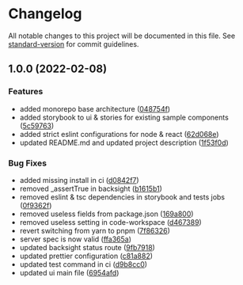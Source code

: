 # Changelog

All notable changes to this project will be documented in this file. See [standard-version](https://github.com/conventional-changelog/standard-version) for commit guidelines.

## 1.0.0 (2022-02-08)


### Features

* added monorepo base architecture ([048754f](https://github.com/matthieu-locussol/starter-turborepo-react-express-mui/commit/048754f0b08b3d93679d56ad907e1c16f2651a06))
* added storybook to ui & stories for existing sample components ([5c59763](https://github.com/matthieu-locussol/starter-turborepo-react-express-mui/commit/5c59763705175bace755f56de7bfa414961393e8))
* added strict eslint configurations for node & react ([62d068e](https://github.com/matthieu-locussol/starter-turborepo-react-express-mui/commit/62d068ecfe41a5aa9a75a68ce42fa63d632e3170))
* updated README.md and updated project description ([1f53f0d](https://github.com/matthieu-locussol/starter-turborepo-react-express-mui/commit/1f53f0dc89b8c52df3f699d447b9b5197fc0a566))


### Bug Fixes

* added missing install in ci ([d0842f7](https://github.com/matthieu-locussol/starter-turborepo-react-express-mui/commit/d0842f72b63be7c1b564db0dba0508301b1568c0))
* removed _assertTrue in backsight ([b1615b1](https://github.com/matthieu-locussol/starter-turborepo-react-express-mui/commit/b1615b10aa02c68aded27622edfb9464271c6664))
* removed eslint & tsc dependencies in storybook and tests jobs ([0f9362f](https://github.com/matthieu-locussol/starter-turborepo-react-express-mui/commit/0f9362f8df98f4c36c913e4bde17260469e52348))
* removed useless fields from package.json ([169a800](https://github.com/matthieu-locussol/starter-turborepo-react-express-mui/commit/169a8002f4acc0c1bc4840ce1fe220ab88510cd9))
* removed useless setting in code-workspace ([d467389](https://github.com/matthieu-locussol/starter-turborepo-react-express-mui/commit/d4673891ae82ea4564b1bcf3933f681b7001185e))
* revert switching from yarn to pnpm ([7f86326](https://github.com/matthieu-locussol/starter-turborepo-react-express-mui/commit/7f8632653519aab8bcb0ad0423bf145196da6eae))
* server spec is now valid ([ffa365a](https://github.com/matthieu-locussol/starter-turborepo-react-express-mui/commit/ffa365a5eba772c9171bcbade38d96a066d3fc31))
* updated backsight status route ([9fb7918](https://github.com/matthieu-locussol/starter-turborepo-react-express-mui/commit/9fb7918c75e8bc6085883fe6c7aff8a7e83530cf))
* updated prettier configuration ([c81a882](https://github.com/matthieu-locussol/starter-turborepo-react-express-mui/commit/c81a88297b998eada6b968c9859f4fe24f8b9330))
* updated test command in ci ([d9b8cc0](https://github.com/matthieu-locussol/starter-turborepo-react-express-mui/commit/d9b8cc079429932a70e998ab0572181a3fb1bf8a))
* updated ui main file ([6954afd](https://github.com/matthieu-locussol/starter-turborepo-react-express-mui/commit/6954afda437ef0ac8dbfa58b1a1b5599832f11e2))
